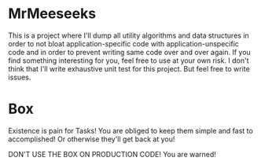 
# MrMeeseeks
This is a project where I'll dump all utility algorithms and data structures in order to not bloat application-specific code with application-unspecific code and in order to prevent writing same code over and over again.
If you find something interesting for you, feel free to use at your own risk. I don't think that I'll write exhaustive unit test for this project. But feel free to write issues.

# Box
Existence is pain for Tasks! You are obliged to keep them simple and fast to accomplished! Or otherwise they'll get back at you!

DON'T USE THE BOX ON PRODUCTION CODE! You are warned!